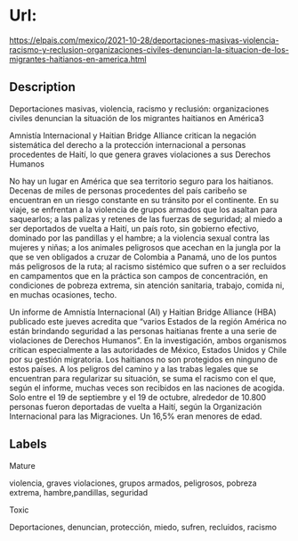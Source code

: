 # Url: 

https://elpais.com/mexico/2021-10-28/deportaciones-masivas-violencia-racismo-y-reclusion-organizaciones-civiles-denuncian-la-situacion-de-los-migrantes-haitianos-en-america.html

## Description 

Deportaciones masivas, violencia, racismo y reclusión: organizaciones civiles denuncian la situación de los migrantes haitianos en América3

Amnistía Internacional y Haitian Bridge Alliance critican la negación sistemática del derecho a la protección internacional a personas procedentes de Haití, lo que genera graves violaciones a sus Derechos Humanos

No hay un lugar en América que sea territorio seguro para los haitianos. Decenas de miles de personas procedentes del país caribeño se encuentran en un riesgo constante en su tránsito por el continente. En su viaje, se enfrentan a la violencia de grupos armados que los asaltan para saquearlos; a las palizas y retenes de las fuerzas de seguridad; al miedo a ser deportados de vuelta a Haití, un país roto, sin gobierno efectivo, dominado por las pandillas y el hambre; a la violencia sexual contra las mujeres y niñas; a los animales peligrosos que acechan en la jungla por la que se ven obligados a cruzar de Colombia a Panamá, uno de los puntos más peligrosos de la ruta; al racismo sistémico que sufren o a ser recluidos en campamentos que en la práctica son campos de concentración, en condiciones de pobreza extrema, sin atención sanitaria, trabajo, comida ni, en muchas ocasiones, techo.

Un informe de Amnistía Internacional (AI) y Haitian Bridge Alliance (HBA) publicado este jueves acredita que “varios Estados de la región América no están brindando seguridad a las personas haitianas frente a una serie de violaciones de Derechos Humanos”. En la investigación, ambos organismos critican especialmente a las autoridades de México, Estados Unidos y Chile por su gestión migratoria. Los haitianos no son protegidos en ninguno de estos países. A los peligros del camino y a las trabas legales que se encuentran para regularizar su situación, se suma el racismo con el que, según el informe, muchas veces son recibidos en las naciones de acogida. Solo entre el 19 de septiembre y el 19 de octubre, alrededor de 10.800 personas fueron deportadas de vuelta a Haití, según la Organización Internacional para las Migraciones. Un 16,5% eran menores de edad.

## Labels 

Mature 

violencia, graves violaciones, grupos armados, peligrosos, pobreza extrema, hambre,pandillas, seguridad

Toxic 

Deportaciones, denuncian, protección, miedo, sufren, recluidos, racismo

